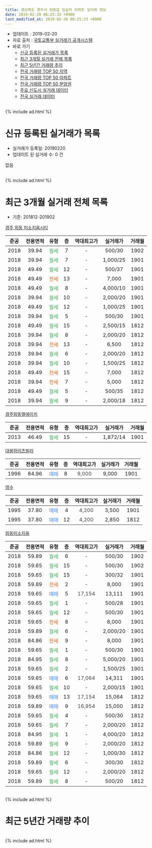 ```yaml
---
title: 경상북도 경주시 외동읍 입실리 아파트 실거래 정보
date: 2019-02-20 06:25:33 +0900
last_modified_at: 2019-02-20 06:25:33 +0900
---
```


* 업데이트 : 2019-02-20
* 자료 출처 : [국토교통부 실거래가 공개시스템](http://rt.molit.go.kr)
* 바로 가기
    * [신규 등록된 실거래가 목록](#신규-등록된-실거래가-목록)
    * [최근 3개월 실거래 전체 목록](#최근-3개월-실거래-전체-목록)
    * [최근 5년간 거래량 추이](#최근-5년간-거래량-추이)
    * [전국 거래량 TOP 50 지역](https://inasie.github.io/apt-trade-info/최근-3개월-전국에서-가장-거래가-많이-발생한-지역)
    * [전국 거래량 TOP 50 아파트](https://inasie.github.io/apt-trade-info/최근-3개월-전국에서-가장-거래가-많이-발생한-아파트)
    * [전국 거래량 TOP 50 분양권](https://inasie.github.io/apt-trade-info/최근-3개월-전국에서-가장-거래가-많이-발생한-분양권)
    * [주요 신도시 실거래 데이터](https://inasie.github.io/apt-trade-info/주요-신도시)
    * [전국 실거래 데이터](https://inasie.github.io/apt-trade-info/전국)
<br>
{% include ad.html %}
<br>

# 신규 등록된 실거래가 목록
* 실거래가 등록일: 20190220
* 업데이트 된 실거래 수: 0 건

없음

<br>
{% include ad.html %}
<br>

# 최근 3개월 실거래 전체 목록
* 기준: 201812-201902


[경주 외동 미소지움시티](https://search.naver.com/search.naver?query=%EA%B2%BD%EC%83%81%EB%B6%81%EB%8F%84+%EA%B2%BD%EC%A3%BC%EC%8B%9C+%EC%99%B8%EB%8F%99%EC%9D%8D+%EC%9E%85%EC%8B%A4%EB%A6%AC+%EA%B2%BD%EC%A3%BC+%EC%99%B8%EB%8F%99+%EB%AF%B8%EC%86%8C%EC%A7%80%EC%9B%80%EC%8B%9C%ED%8B%B0)

|준공|전용면적|유형|층|역대최고가|실거래가|거래월|
|:---:|:---:|:---:|:---:|:---:|:---:|:---:|
|2018|39.94|<span style="color:#34a853">월세</span>|7|<span style="color:#444444">-</span>|500/30|1902|
|2018|39.94|<span style="color:#34a853">월세</span>|7|<span style="color:#444444">-</span>|1,000/25|1901|
|2018|49.49|<span style="color:#34a853">월세</span>|12|<span style="color:#444444">-</span>|500/37|1901|
|2018|49.49|<span style="color:#ff5a00">전세</span>|13|<span style="color:#444444">-</span>|7,000|1901|
|2018|49.49|<span style="color:#34a853">월세</span>|8|<span style="color:#444444">-</span>|4,000/10|1901|
|2018|39.94|<span style="color:#34a853">월세</span>|10|<span style="color:#444444">-</span>|2,000/20|1901|
|2018|49.49|<span style="color:#34a853">월세</span>|12|<span style="color:#444444">-</span>|1,000/25|1901|
|2018|39.94|<span style="color:#34a853">월세</span>|5|<span style="color:#444444">-</span>|500/30|1901|
|2018|49.49|<span style="color:#34a853">월세</span>|15|<span style="color:#444444">-</span>|2,500/15|1812|
|2018|39.94|<span style="color:#34a853">월세</span>|8|<span style="color:#444444">-</span>|2,000/20|1812|
|2018|39.94|<span style="color:#ff5a00">전세</span>|13|<span style="color:#444444">-</span>|6,500|1812|
|2018|39.94|<span style="color:#34a853">월세</span>|6|<span style="color:#444444">-</span>|2,000/20|1812|
|2018|39.94|<span style="color:#34a853">월세</span>|10|<span style="color:#444444">-</span>|1,500/25|1812|
|2018|49.49|<span style="color:#ff5a00">전세</span>|15|<span style="color:#444444">-</span>|7,000|1812|
|2018|39.94|<span style="color:#ff5a00">전세</span>|7|<span style="color:#444444">-</span>|5,000|1812|
|2018|49.49|<span style="color:#34a853">월세</span>|5|<span style="color:#444444">-</span>|500/35|1812|
|2018|39.94|<span style="color:#34a853">월세</span>|9|<span style="color:#444444">-</span>|2,000/18|1812|

[경주외동엘에이치](https://search.naver.com/search.naver?query=%EA%B2%BD%EC%83%81%EB%B6%81%EB%8F%84+%EA%B2%BD%EC%A3%BC%EC%8B%9C+%EC%99%B8%EB%8F%99%EC%9D%8D+%EC%9E%85%EC%8B%A4%EB%A6%AC+%EA%B2%BD%EC%A3%BC%EC%99%B8%EB%8F%99%EC%97%98%EC%97%90%EC%9D%B4%EC%B9%98)

|준공|전용면적|유형|층|역대최고가|실거래가|거래월|
|:---:|:---:|:---:|:---:|:---:|:---:|:---:|
|2013|46.49|<span style="color:#34a853">월세</span>|15|<span style="color:#444444">-</span>|1,872/14|1901|

[대봉하이츠빌라](https://search.naver.com/search.naver?query=%EA%B2%BD%EC%83%81%EB%B6%81%EB%8F%84+%EA%B2%BD%EC%A3%BC%EC%8B%9C+%EC%99%B8%EB%8F%99%EC%9D%8D+%EC%9E%85%EC%8B%A4%EB%A6%AC+%EB%8C%80%EB%B4%89%ED%95%98%EC%9D%B4%EC%B8%A0%EB%B9%8C%EB%9D%BC)

|준공|전용면적|유형|층|역대최고가|실거래가|거래월|
|:---:|:---:|:---:|:---:|:---:|:---:|:---:|
|1996|84.96|<span style="color:#4285f3">매매</span>|8|<span style="color:#444444">9,000</span>|9,000|1901|

[영수](https://search.naver.com/search.naver?query=%EA%B2%BD%EC%83%81%EB%B6%81%EB%8F%84+%EA%B2%BD%EC%A3%BC%EC%8B%9C+%EC%99%B8%EB%8F%99%EC%9D%8D+%EC%9E%85%EC%8B%A4%EB%A6%AC+%EC%98%81%EC%88%98)

|준공|전용면적|유형|층|역대최고가|실거래가|거래월|
|:---:|:---:|:---:|:---:|:---:|:---:|:---:|
|1995|37.80|<span style="color:#4285f3">매매</span>|4|<span style="color:#444444">4,200</span>|3,500|1901|
|1995|37.80|<span style="color:#4285f3">매매</span>|12|<span style="color:#444444">4,200</span>|2,850|1812|

[외동미소지움](https://search.naver.com/search.naver?query=%EA%B2%BD%EC%83%81%EB%B6%81%EB%8F%84+%EA%B2%BD%EC%A3%BC%EC%8B%9C+%EC%99%B8%EB%8F%99%EC%9D%8D+%EC%9E%85%EC%8B%A4%EB%A6%AC+%EC%99%B8%EB%8F%99%EB%AF%B8%EC%86%8C%EC%A7%80%EC%9B%80)

|준공|전용면적|유형|층|역대최고가|실거래가|거래월|
|:---:|:---:|:---:|:---:|:---:|:---:|:---:|
|2018|59.89|<span style="color:#34a853">월세</span>|6|<span style="color:#444444">-</span>|500/30|1902|
|2018|59.65|<span style="color:#34a853">월세</span>|15|<span style="color:#444444">-</span>|500/30|1902|
|2018|59.65|<span style="color:#34a853">월세</span>|15|<span style="color:#444444">-</span>|300/32|1901|
|2018|59.89|<span style="color:#ff5a00">전세</span>|2|<span style="color:#444444">-</span>|8,000|1901|
|2018|59.65|<span style="color:#4285f3">매매</span>|5|<span style="color:#444444">17,154</span>|13,111|1901|
|2018|59.65|<span style="color:#34a853">월세</span>|1|<span style="color:#444444">-</span>|500/28|1901|
|2018|59.65|<span style="color:#34a853">월세</span>|12|<span style="color:#444444">-</span>|500/30|1901|
|2018|59.65|<span style="color:#ff5a00">전세</span>|8|<span style="color:#444444">-</span>|8,000|1901|
|2018|59.89|<span style="color:#34a853">월세</span>|6|<span style="color:#444444">-</span>|2,000/20|1901|
|2018|84.86|<span style="color:#ff5a00">전세</span>|9|<span style="color:#444444">-</span>|8,000|1901|
|2018|59.65|<span style="color:#34a853">월세</span>|1|<span style="color:#444444">-</span>|500/30|1901|
|2018|84.95|<span style="color:#34a853">월세</span>|8|<span style="color:#444444">-</span>|5,000/20|1901|
|2018|59.65|<span style="color:#34a853">월세</span>|2|<span style="color:#444444">-</span>|1,500/25|1901|
|2018|59.65|<span style="color:#4285f3">매매</span>|6|<span style="color:#444444">17,064</span>|14,311|1901|
|2018|59.65|<span style="color:#34a853">월세</span>|10|<span style="color:#444444">-</span>|2,000/15|1901|
|2018|59.65|<span style="color:#4285f3">매매</span>|13|<span style="color:#444444">17,154</span>|15,064|1812|
|2018|59.89|<span style="color:#4285f3">매매</span>|9|<span style="color:#444444">16,954</span>|15,000|1812|
|2018|59.65|<span style="color:#34a853">월세</span>|4|<span style="color:#444444">-</span>|500/30|1812|
|2018|59.65|<span style="color:#34a853">월세</span>|7|<span style="color:#444444">-</span>|2,000/20|1812|
|2018|84.95|<span style="color:#34a853">월세</span>|1|<span style="color:#444444">-</span>|4,000/20|1812|
|2018|59.89|<span style="color:#34a853">월세</span>|9|<span style="color:#444444">-</span>|2,000/20|1812|
|2018|84.86|<span style="color:#34a853">월세</span>|12|<span style="color:#444444">-</span>|1,000/30|1812|
|2018|59.89|<span style="color:#34a853">월세</span>|6|<span style="color:#444444">-</span>|300/30|1812|
|2018|59.65|<span style="color:#34a853">월세</span>|12|<span style="color:#444444">-</span>|2,000/20|1812|
|2018|59.89|<span style="color:#34a853">월세</span>|8|<span style="color:#444444">-</span>|500/20|1812|


<br>
{% include ad.html %}
<br>

# 최근 5년간 거래량 추이


<div style="width:100%;">
    <canvas id="deal_progress" height="200"></canvas>
</div>

<script>
new Chart(document.getElementById("deal_progress"), {
    type: 'line',
    data: {
        labels: ['201402','201403','201404','201405','201406','201407','201408','201409','201410','201411','201412','201501','201502','201503','201504','201505','201506','201507','201508','201509','201510','201511','201512','201601','201602','201603','201604','201605','201606','201607','201608','201609','201610','201611','201612','201701','201702','201703','201704','201705','201706','201707','201708','201709','201710','201711','201712','201801','201802','201803','201804','201805','201806','201807','201808','201809','201810','201811','201812','201901','201902'],
        datasets: [{
            label: '매매',
            pointRadius: 1,
            data: [5, 2, 1, 2, 1, 2, 3, 2, 2, 1, 2, 4, 3, 3, 2, 1, 4, 0, 4, 3, 3, 1, 2, 1, 1, 3, 0, 1, 2, 1, 3, 1, 0, 1, 0, 0, 1, 0, 1, 0, 0, 0, 1, 0, 1, 1, 2, 2, 4, 12, 2, 14, 6, 17, 14, 7, 4, 7, 3, 4, 0],
            borderColor: "rgba(255, 201, 14, 1)",
            backgroundColor: "rgba(255, 201, 14, 0.5)",
            fill: false,
            lineTension: 0
        },{
            label: '전월세',
            pointRadius: 1,
            data: [0, 1, 1, 1, 0, 1, 0, 2, 1, 0, 1, 0, 0, 1, 1, 1, 10, 0, 1, 1, 1, 0, 1, 1, 0, 2, 0, 1, 1, 2, 0, 0, 1, 1, 1, 0, 1, 1, 0, 8, 2, 0, 0, 2, 1, 3, 0, 0, 3, 0, 2, 2, 5, 5, 14, 15, 17, 17, 17, 19, 3],
            borderColor: "rgba(0, 141, 185, 1)",
            backgroundColor: "rgba(0, 141, 185, 0.5)",
            fill: false,
            lineTension: 0
        }
        ]
    },
    options: {
        responsive: true,
        title: {
            display: false
        },
        tooltips: {
            mode: 'index',
            intersect: false
        },
        hover: {
            mode: 'nearest',
            intersect: true
        },
        scales: {
            xAxes: [{
                display: true,
                scaleLabel: {
                    display: true,
                    labelString: '년/월'
                }
            }],
            yAxes: [{
                display: true,
                ticks: {
                    suggestedMin: 0,
                },
                scaleLabel: {
                    display: true,
                    labelString: '실거래 수'
                }
            }]
        }
    }
});

</script>


<br>
{% include ad.html %}
<br>

